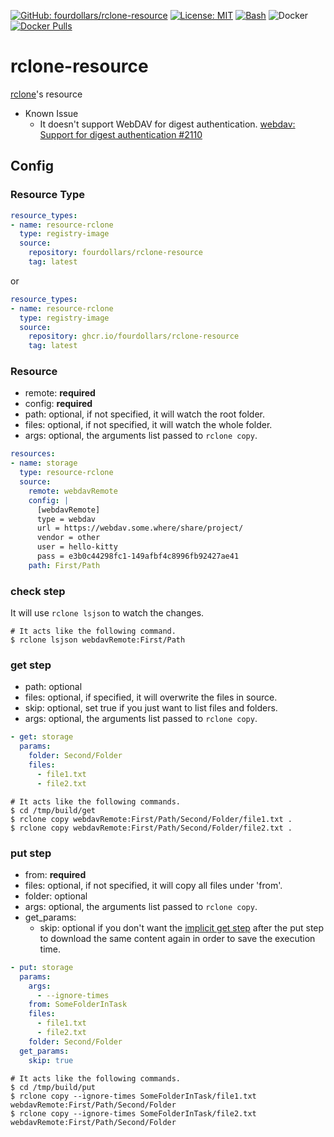  [![GitHub: fourdollars/rclone-resource](https://img.shields.io/badge/GitHub-fourdollars%2Frclone%E2%80%90resource-green.svg)](https://github.com/fourdollars/rclone-resource/) [![License: MIT](https://img.shields.io/badge/License-MIT-blue.svg)](https://opensource.org/licenses/MIT) [![Bash](https://img.shields.io/badge/Language-Bash-red.svg)](https://www.gnu.org/software/bash/) ![Docker](https://github.com/fourdollars/rclone-resource/workflows/Docker/badge.svg) [![Docker Pulls](https://img.shields.io/docker/pulls/fourdollars/rclone-resource.svg)](https://hub.docker.com/r/fourdollars/rclone-resource/)
# rclone-resource
[rclone](https://rclone.org/)'s resource

* Known Issue
  * It doesn't support WebDAV for digest authentication. [webdav: Support for digest authentication #2110](https://github.com/rclone/rclone/issues/2110)

## Config

### Resource Type

```yaml
resource_types:
- name: resource-rclone
  type: registry-image
  source:
    repository: fourdollars/rclone-resource
    tag: latest
```

or

```yaml
resource_types:
- name: resource-rclone
  type: registry-image
  source:
    repository: ghcr.io/fourdollars/rclone-resource
    tag: latest
```

### Resource

* remote: **required**
* config: **required**
* path: optional, if not specified, it will watch the root folder.
* files: optional, if not specified, it will watch the whole folder.
* args: optional, the arguments list passed to `rclone copy`.

```yaml
resources:
- name: storage
  type: resource-rclone
  source:
    remote: webdavRemote
    config: |
      [webdavRemote]
      type = webdav
      url = https://webdav.some.where/share/project/
      vendor = other
      user = hello-kitty
      pass = e3b0c44298fc1-149afbf4c8996fb92427ae41
    path: First/Path
```

### check step

It will use `rclone lsjson` to watch the changes.

```shell
# It acts like the following command.
$ rclone lsjson webdavRemote:First/Path
```

### get step

* path: optional
* files: optional, if specified, it will overwrite the files in source.
* skip: optional, set true if you just want to list files and folders.
* args: optional, the arguments list passed to `rclone copy`.

```yaml
- get: storage
  params:
    folder: Second/Folder
    files:
      - file1.txt
      - file2.txt
```
```shell
# It acts like the following commands.
$ cd /tmp/build/get
$ rclone copy webdavRemote:First/Path/Second/Folder/file1.txt .
$ rclone copy webdavRemote:First/Path/Second/Folder/file2.txt .
```

### put step

* from: **required**
* files: optional, if not specified, it will copy all files under 'from'.
* folder: optional
* args: optional, the arguments list passed to `rclone copy`.
* get_params:
  * skip: optional if you don't want the [implicit get step](https://concourse-ci.org/jobs.html#put-step) after the put step to download the same content again in order to save the execution time.

```yaml
- put: storage
  params:
    args:
      - --ignore-times
    from: SomeFolderInTask
    files:
      - file1.txt
      - file2.txt
    folder: Second/Folder
  get_params:
    skip: true
```
```shell
# It acts like the following commands.
$ cd /tmp/build/put
$ rclone copy --ignore-times SomeFolderInTask/file1.txt webdavRemote:First/Path/Second/Folder
$ rclone copy --ignore-times SomeFolderInTask/file2.txt webdavRemote:First/Path/Second/Folder
```

